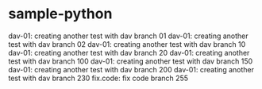 # sample-python
dav-01: creating another test with dav branch 01
dav-01: creating another test with dav branch 02
dav-01: creating another test with dav branch 10
dav-01: creating another test with dav branch 20
dav-01: creating another test with dav branch 100
dav-01: creating another test with dav branch 150
dav-01: creating another test with dav branch 200
dav-01: creating another test with dav branch 230
fix.code: fix code branch 255 
